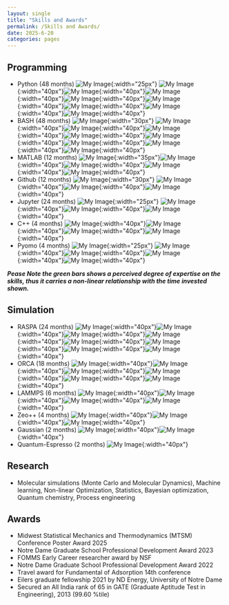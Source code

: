```yaml
---
layout: single
title: "Skills and Awards"
permalink: /Skills and Awards/
date: 2025-6-20
categories: pages
---
```

## Programming ##
* Python (48 months) ![My Image](/assets/images/logos/Python.png){:width="25px"} ![My Image](/assets/images/brick.png){:width="40px"}![My Image](/assets/images/brick.png){:width="40px"}![My Image](/assets/images/brick.png){:width="40px"}![My Image](/assets/images/brick.png){:width="40px"}![My Image](/assets/images/brick.png){:width="40px"}![My Image](/assets/images/brick.png){:width="40px"}![My Image](/assets/images/brick.png){:width="40px"}![My Image](/assets/images/brick.png){:width="40px"}
* BASH (48 months) ![My Image](/assets/images/logos/BASH_logo.png){:width="30px"} ![My Image](/assets/images/brick.png){:width="40px"}![My Image](/assets/images/brick.png){:width="40px"}![My Image](/assets/images/brick.png){:width="40px"}![My Image](/assets/images/brick.png){:width="40px"}![My Image](/assets/images/brick.png){:width="40px"}![My Image](/assets/images/brick.png){:width="40px"}![My Image](/assets/images/brick.png){:width="40px"}![My Image](/assets/images/brick.png){:width="40px"}
* MATLAB (12 months) ![My Image](/assets/images/logos/MATLAB.png){:width="35px"}![My Image](/assets/images/brick.png){:width="40px"}![My Image](/assets/images/brick.png){:width="40px"}![My Image](/assets/images/brick.png){:width="40px"}![My Image](/assets/images/brick.png){:width="40px"}  
* Github (12 months) ![My Image](/assets/images/logos/GitHub-Mark.png){:width="30px"} ![My Image](/assets/images/brick.png){:width="40px"}![My Image](/assets/images/brick.png){:width="40px"}![My Image](/assets/images/brick.png){:width="40px"} 
* Jupyter (24 months) ![My Image](/assets/images/logos/Jupyter.png){:width="25px"} ![My Image](/assets/images/brick.png){:width="40px"}![My Image](/assets/images/brick.png){:width="40px"}![My Image](/assets/images/brick.png){:width="40px"} 
* C++ (4 months) ![My Image](/assets/images/brick.png){:width="40px"}![My Image](/assets/images/brick.png){:width="40px"}![My Image](/assets/images/brick.png){:width="40px"}![My Image](/assets/images/brick.png){:width="40px"}
* Pyomo (4 months) ![My Image](/assets/images/logos/Pyomo_Logo.png){:width="25px"} ![My Image](/assets/images/brick.png){:width="40px"}![My Image](/assets/images/brick.png){:width="40px"}![My Image](/assets/images/brick.png){:width="40px"}![My Image](/assets/images/brick.png){:width="40px"}

***Pease Note the green bars shows a perceived degree of expertise on the skills, thus it carries a non-linear relationship with the time invested shown.***

## Simulation ##
* RASPA (24 months) ![My Image](/assets/images/brick.png){:width="40px"}![My Image](/assets/images/brick.png){:width="40px"}![My Image](/assets/images/brick.png){:width="40px"}![My Image](/assets/images/brick.png){:width="40px"}![My Image](/assets/images/brick.png){:width="40px"}![My Image](/assets/images/brick.png){:width="40px"}![My Image](/assets/images/brick.png){:width="40px"}![My Image](/assets/images/brick.png){:width="40px"}
* ORCA (18 months) ![My Image](/assets/images/brick.png){:width="40px"}![My Image](/assets/images/brick.png){:width="40px"}![My Image](/assets/images/brick.png){:width="40px"}![My Image](/assets/images/brick.png){:width="40px"}![My Image](/assets/images/brick.png){:width="40px"}![My Image](/assets/images/brick.png){:width="40px"} 
* LAMMPS (6 months) ![My Image](/assets/images/brick.png){:width="40px"}![My Image](/assets/images/brick.png){:width="40px"}![My Image](/assets/images/brick.png){:width="40px"}![My Image](/assets/images/brick.png){:width="40px"}
* Zeo++ (4 months) ![My Image](/assets/images/brick.png){:width="40px"}![My Image](/assets/images/brick.png){:width="40px"}![My Image](/assets/images/brick.png){:width="40px"}
* Gaussian (2 months) ![My Image](/assets/images/brick.png){:width="40px"}![My Image](/assets/images/brick.png){:width="40px"}
* Quantum-Espresso (2 months) ![My Image](/assets/images/brick.png){:width="40px"}

## Research ##
* Molecular simulations (Monte Carlo and Molecular Dynamics), Machine learning, Non-linear Optimization, Statistics, Bayesian optimization, Quantum chemistry, Process engineering

## Awards ##
* Midwest Statistical Mechanics and Thermodynamics (MTSM) Conference Poster Award 2025
* Notre Dame Graduate School Professional Development Award 2023
* FOMMS Early Career researcher award by NSF
* Notre Dame Graduate School Professional Development Award 2022
* Travel award for Fundamental of Adsorption 14th conference
* Eilers graduate fellowship 2021 by ND Energy, University of Notre Dame
* Secured an All India rank of 65 in GATE (Graduate Aptitude Test in Engineering), 2013 (99.60 %tile)


